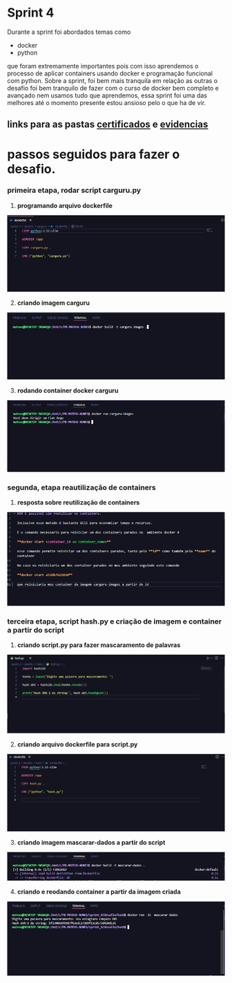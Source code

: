 # Sprint 4
Durante a sprint foi abordados temas como
- docker
- python 
  
que foram extremamente importantes pois com isso aprendemos o processo de aplicar containers usando docker e programação funcional com python. Sobre a sprint, foi bem mais tranquila em relação as outras o desafio foi bem tranquilo de fazer com o curso de docker bem completo e avançado nem usamos tudo que aprendemos, essa sprint foi uma das melhores até o momento presente estou ansioso pelo o que ha de vir.

## links para as pastas [certificados](./certificados/) e [evidencias](./evidencias/)





# passos seguidos para fazer o desafio.

### primeira etapa, rodar script carguru.py

1. **programando arquivo dockerfile**

![dockerfile](evidencias/desafio/carguru/dockerfile_carguru.png)

2. **criando imagem carguru**

![imagem carguru](evidencias/desafio/carguru/imagem_carguru.png)

3. **rodando container docker carguru**

![rodando container](evidencias/desafio/carguru/container_carguru.png)


### segunda, etapa reautilização de containers

1. **resposta sobre reutilização de containers**

![reutilização de containers docker](evidencias/desafio/reutilizar_container/resposta_reutilizacao_container.png)


### terceira etapa, script hash.py e criação de imagem e container a partir do script

1. **criando script.py para fazer mascaramento de palavras**

![script.py](evidencias/desafio/hash/script_py_hash.png)

2. **criando arquivo dockerfile para script.py**

![dockerfile](evidencias/desafio/hash/dockerfile_hash.png)


3. **criando imagem mascarar-dados a partir do script**

![imagem mascarar-dados](evidencias/desafio/hash/images_hash.png)

4. **criando e reodando container a partir da imagem criada**

![container](evidencias/desafio/hash/container_hash.png)
